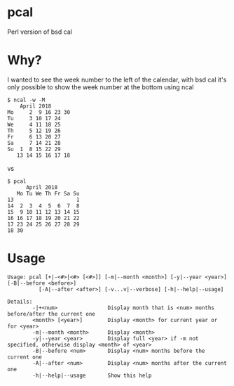 # pcal
Perl version of bsd cal

# Why?
I wanted to see the week number to the left of the calendar,
with bsd cal it's only possible to show the week number at
the bottom using ncal

```
$ ncal -w -M
    April 2018
Mo     2  9 16 23 30
Tu     3 10 17 24
We     4 11 18 25
Th     5 12 19 26
Fr     6 13 20 27
Sa     7 14 21 28
Su  1  8 15 22 29
   13 14 15 16 17 18
```
vs
```
$ pcal
      April 2018
   Mo Tu We Th Fr Sa Su
13                    1
14  2  3  4  5  6  7  8
15  9 10 11 12 13 14 15
16 16 17 18 19 20 21 22
17 23 24 25 26 27 28 29
18 30
```

# Usage
```
Usage: pcal [+|-<#>|<#> [<#>]] [-m|--month <month>] [-y|--year <year>] [-B|--before <before>]
          [-A|--after <after>] [-v...v|--verbose] [-h|--help|--usage]

Details:
        -|+<num>                Display month that is <num> months before/after the current one
        <month> [<year>]        Display <month> for current year or for <year>
        -m|--month <month>      Display <month>
        -y|--year <year>        Display full <year> if -m not specified, otherwise display <month> of <year>
        -B|--before <num>       Display <num> months before the current one
        -A|--after <num>        Display <num> months after the current one
        -h|--help|--usage       Show this help
```
